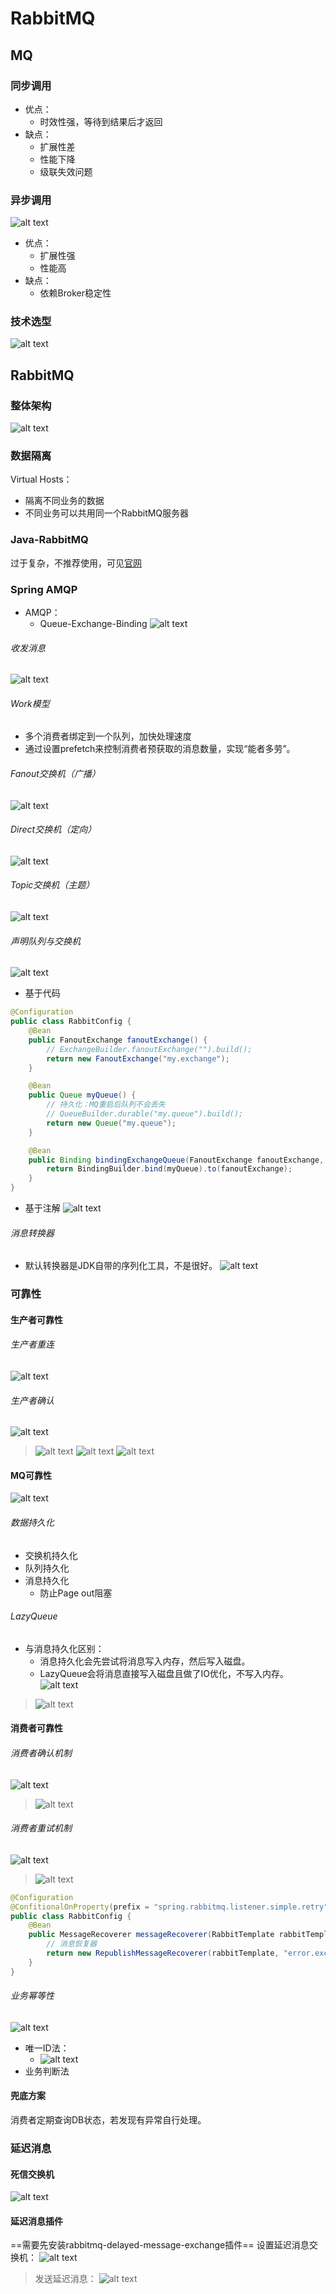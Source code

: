 # RabbitMQ
## MQ
### 同步调用
- 优点：
  - 时效性强，等待到结果后才返回
- 缺点：
  - 扩展性差
  - 性能下降
  - 级联失效问题

### 异步调用
![alt text](image.png)
- 优点：
  - 扩展性强
  - 性能高
- 缺点：
  - 依赖Broker稳定性

### 技术选型
![alt text](image-1.png)

## RabbitMQ
### 整体架构
![alt text](image-2.png)


### 数据隔离
Virtual Hosts：
- 隔离不同业务的数据
- 不同业务可以共用同一个RabbitMQ服务器


### Java-RabbitMQ
过于复杂，不推荐使用，可见[官网](https://www.rabbitmq.com/tutorials/tutorial-one-java)

### Spring AMQP
- AMQP：
  - Queue-Exchange-Binding
![alt text](image-3.png)

###### 收发消息
![alt text](image-4.png)


###### Work模型
- 多个消费者绑定到一个队列，加快处理速度
- 通过设置prefetch来控制消费者预获取的消息数量，实现“能者多劳”。

###### Fanout交换机（广播）
![alt text](image-5.png)

###### Direct交换机（定向）
![alt text](image-6.png)


###### Topic交换机（主题）
![alt text](image-8.png)


###### 声明队列与交换机
![alt text](image-9.png)
- 基于代码
```java
@Configuration
public class RabbitConfig {
    @Bean
    public FanoutExchange fanoutExchange() {
        // ExchangeBuilder.fanoutExchange("").build();
        return new FanoutExchange("my.exchange");
    }

    @Bean
    public Queue myQueue() {
        // 持久化：MQ重启后队列不会丢失
        // QueueBuilder.durable("my.queue").build();
        return new Queue("my.queue");
    }

    @Bean
    public Binding bindingExchangeQueue(FanoutExchange fanoutExchange, Queue myQueue) {
        return BindingBuilder.bind(myQueue).to(fanoutExchange);
    }
}
```

- 基于注解
![alt text](image-10.png)



###### 消息转换器
- 默认转换器是JDK自带的序列化工具，不是很好。
![alt text](image-11.png)



### 可靠性
#### 生产者可靠性
###### 生产者重连
![alt text](image-12.png)


###### 生产者确认
![alt text](image-13.png)

> ![alt text](image-14.png)
> ![alt text](image-15.png)
> ![alt text](image-16.png)
>

#### MQ可靠性
![alt text](image-17.png)
###### 数据持久化
- 交换机持久化
- 队列持久化
- 消息持久化
  - 防止Page out阻塞

###### LazyQueue
- 与消息持久化区别：
  - 消息持久化会先尝试将消息写入内存，然后写入磁盘。
  - LazyQueue会将消息直接写入磁盘且做了IO优化，不写入内存。
![alt text](image-19.png)
> ![alt text](image-18.png)


#### 消费者可靠性
###### 消费者确认机制
![alt text](image-20.png)

> ![alt text](image-22.png)

###### 消费者重试机制
![alt text](image-23.png)


> ![alt text](image-24.png)

  ```java
  @Configuration
  @ConfitionalOnProperty(prefix = "spring.rabbitmq.listener.simple.retry", name = "enabled", havingValue = "true")
  public class RabbitConfig {
      @Bean
      public MessageRecoverer messageRecoverer(RabbitTemplate rabbitTemplate) {
          // 消息恢复器
          return new RepublishMessageRecoverer(rabbitTemplate, "error.exchange", "error");
      }
  }
  ```



###### 业务幂等性
![alt text](image-25.png)


- 唯一ID法：
  - ![alt text](image-26.png)
- 业务判断法


#### 兜底方案
消费者定期查询DB状态，若发现有异常自行处理。

### 延迟消息
#### 死信交换机
![alt text](image-28.png)


#### 延迟消息插件
==需要先安装rabbitmq-delayed-message-exchange插件==
设置延迟消息交换机：
![alt text](image-29.png)

> 发送延迟消息：
> ![alt text](image-30.png)